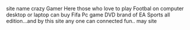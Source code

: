 site name crazy Gamer Here those who love to play Footbal on computer desktop or laptop can buy Fifa Pc game DVD brand of EA Sports  all edition...and by this site any one can connected fun..
may site 